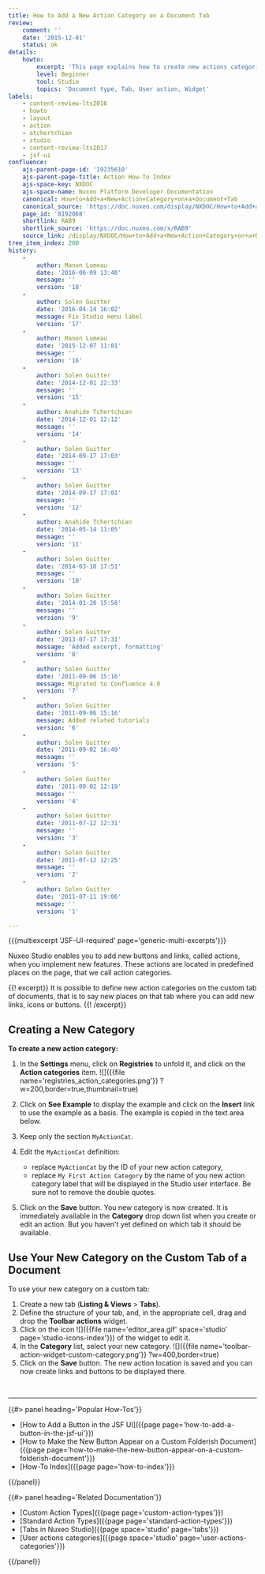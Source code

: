 ```yaml
---
title: How to Add a New Action Category on a Document Tab
review:
    comment: ''
    date: '2015-12-01'
    status: ok
details:
    howto:
        excerpt: 'This page explains how to create new actions categories to add links or buttons on the custom tab of documents, using Nuxeo Studio.'
        level: Beginner
        tool: Studio
        topics: 'Document type, Tab, User action, Widget'
labels:
    - content-review-lts2016
    - howto
    - layout
    - action
    - atchertchian
    - studio
    - content-review-lts2017
    - jsf-ui
confluence:
    ajs-parent-page-id: '19235610'
    ajs-parent-page-title: Action How-To Index
    ajs-space-key: NXDOC
    ajs-space-name: Nuxeo Platform Developer Documentation
    canonical: How+to+Add+a+New+Action+Category+on+a+Document+Tab
    canonical_source: 'https://doc.nuxeo.com/display/NXDOC/How+to+Add+a+New+Action+Category+on+a+Document+Tab'
    page_id: '8192068'
    shortlink: RAB9
    shortlink_source: 'https://doc.nuxeo.com/x/RAB9'
    source_link: /display/NXDOC/How+to+Add+a+New+Action+Category+on+a+Document+Tab
tree_item_index: 200
history:
    -
        author: Manon Lumeau
        date: '2016-06-09 13:40'
        message: ''
        version: '18'
    -
        author: Solen Guitter
        date: '2016-04-14 16:02'
        message: Fix Studio menu label
        version: '17'
    -
        author: Manon Lumeau
        date: '2015-12-07 11:01'
        message: ''
        version: '16'
    -
        author: Solen Guitter
        date: '2014-12-01 22:33'
        message: ''
        version: '15'
    -
        author: Anahide Tchertchian
        date: '2014-12-01 12:12'
        message: ''
        version: '14'
    -
        author: Solen Guitter
        date: '2014-09-17 17:03'
        message: ''
        version: '13'
    -
        author: Solen Guitter
        date: '2014-09-17 17:01'
        message: ''
        version: '12'
    -
        author: Anahide Tchertchian
        date: '2014-05-14 11:05'
        message: ''
        version: '11'
    -
        author: Solen Guitter
        date: '2014-03-10 17:51'
        message: ''
        version: '10'
    -
        author: Solen Guitter
        date: '2014-01-20 15:58'
        message: ''
        version: '9'
    -
        author: Solen Guitter
        date: '2013-07-17 17:31'
        message: 'Added excerpt, formatting'
        version: '8'
    -
        author: Solen Guitter
        date: '2011-09-06 15:16'
        message: Migrated to Confluence 4.0
        version: '7'
    -
        author: Solen Guitter
        date: '2011-09-06 15:16'
        message: Added related tutorials
        version: '6'
    -
        author: Solen Guitter
        date: '2011-09-02 16:49'
        message: ''
        version: '5'
    -
        author: Solen Guitter
        date: '2011-09-02 12:19'
        message: ''
        version: '4'
    -
        author: Solen Guitter
        date: '2011-07-12 12:31'
        message: ''
        version: '3'
    -
        author: Solen Guitter
        date: '2011-07-12 12:25'
        message: ''
        version: '2'
    -
        author: Solen Guitter
        date: '2011-07-11 19:06'
        message: ''
        version: '1'

---
```

{{{multiexcerpt 'JSF-UI-required' page='generic-multi-excerpts'}}}

Nuxeo Studio enables you to add new buttons and links, called actions, when you implement new features. These actions are located in predefined places on the page, that we call action categories.

{{! excerpt}}
It is possible to define new action categories on the custom tab of documents, that is to say new places on that tab where you can add new links, icons or buttons.
{{! /excerpt}}

## Creating a New Category

**To create a new action category:**

1.  In the **Settings** menu, click on **Registries** to unfold it, and click on the **Action categories** item.
    ![]({{file name='registries_action_categories.png'}} ?w=200,border=true,thumbnail=true)
2.  Click on **See Example** to display the example and click on the **Insert** link to use the example as a basis.
    The example is copied in the text area below.
3.  Keep only the section `MyActionCat`.
4.  Edit the `MyActionCat` definition:

    *   replace `MyActionCat` by the ID of your new action category,
    *   replace `My First Action Category` by the name of you new action category label that will be displayed in the Studio user interface. Be sure not to remove the double quotes.
5.  Click on the **Save** button.
    You new category is now created. It is immediately available in the **Category** drop down list when you create or edit an action.
    But you haven't yet defined on which tab it should be available.

## Use Your New Category on the Custom Tab of a Document

To use your new category on a custom tab:

1.  Create a new tab (**Listing & Views** > **Tabs**).
2.  Define the structure of your tab, and, in the appropriate cell, drag and drop the **Toolbar actions** widget.
3.  Click on the icon&nbsp;![]({{file name='editor_area.gif' space='studio' page='studio-icons-index'}}) of the widget to edit it.
4.  In the **Category** list, select your new category.
    ![]({{file name='toolbar-action-widget-custom-category.png'}} ?w=400,border=true)
5.  Click on the **Save** button.
    The new action location is saved and you can now create links and buttons to be displayed there.

&nbsp;

* * *

<div class="row" data-equalizer data-equalize-on="medium"><div class="column medium-6">{{#> panel heading='Popular How-Tos'}}

- [How to Add a Button in the JSF UI]({{page page='how-to-add-a-button-in-the-jsf-ui'}})
- [How to Make the New Button Appear on a Custom Folderish Document]({{page page='how-to-make-the-new-button-appear-on-a-custom-folderish-document'}})
- [How-To Index]({{page page='how-to-index'}})

{{/panel}}</div><div class="column medium-6">{{#> panel heading='Related Documentation'}}

- [Custom Action Types]({{page page='custom-action-types'}})
- [Standard Action Types]({{page page='standard-action-types'}})
- [Tabs in Nuxeo Studio]({{page space='studio' page='tabs'}})
- [User actions categories]({{page space='studio' page='user-actions-categories'}})

{{/panel}}</div></div>
